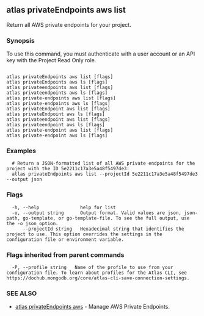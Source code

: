 ## atlas privateEndpoints aws list

Return all AWS private endpoints for your project.


### Synopsis

To use this command, you must authenticate with a user account or an API key with the Project Read Only role.



```

atlas privateEndpoints aws list [flags]
atlas privateEndpoints aws ls [flags]
atlas privateendpoints aws list [flags]
atlas privateendpoints aws ls [flags]
atlas private-endpoints aws list [flags]
atlas private-endpoints aws ls [flags]
atlas privateEndpoint aws list [flags]
atlas privateEndpoint aws ls [flags]
atlas privateendpoint aws list [flags]
atlas privateendpoint aws ls [flags]
atlas private-endpoint aws list [flags]
atlas private-endpoint aws ls [flags]
```

### Examples

```
  # Return a JSON-formatted list of all AWS private endpoints for the project with the ID 5e2211c17a3e5a48f5497de3:
  atlas privateEndpoints aws list --projectId 5e2211c17a3e5a48f5497de3 --output json
```


### Flags

```
  -h, --help               help for list
  -o, --output string      Output format. Valid values are json, json-path, go-template, or go-template-file. To see the full output, use the -o json option.
      --projectId string   Hexadecimal string that identifies the project to use. This option overrides the settings in the configuration file or environment variable.

```


### Flags inherited from parent commands

```
  -P, --profile string   Name of the profile to use from your configuration file. To learn about profiles for the Atlas CLI, see https://dochub.mongodb.org/core/atlas-cli-save-connection-settings.

```

### SEE ALSO


* [atlas privateEndpoints aws](atlas_privateEndpoints_aws.md)	- Manage AWS Private Endpoints.



